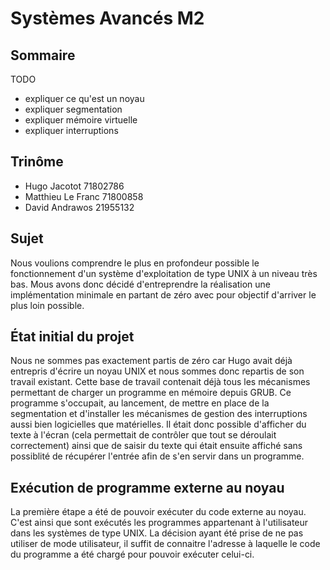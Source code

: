 # Systèmes Avancés M2 

## Sommaire

TODO
- expliquer ce qu'est un noyau
- expliquer segmentation
- expliquer mémoire virtuelle 
- expliquer interruptions

## Trinôme
- Hugo Jacotot 71802786
- Matthieu Le Franc 71800858
- David Andrawos 21955132

## Sujet 

Nous voulions comprendre le plus en profondeur possible le fonctionnement d'un 
système d'exploitation de type UNIX à un niveau très bas. Mous avons donc décidé 
d'entreprendre la réalisation une implémentation minimale en partant de zéro 
avec pour objectif d'arriver le plus loin possible.

## État initial du projet

Nous ne sommes pas exactement partis de zéro car Hugo avait déjà entrepris
d'écrire un noyau UNIX et nous sommes donc repartis de son travail existant.
Cette base de travail contenait déjà tous les mécanismes permettant de charger 
un programme en mémoire depuis GRUB. Ce programme s'occupait, au lancement, de 
mettre en place de la segmentation et d'installer les mécanismes de gestion des
interruptions aussi bien logicielles que matérielles. Il était donc possible 
d'afficher du texte à l'écran (cela permettait de contrôler que tout se 
déroulait correctement) ainsi que de saisir du texte qui était ensuite affiché 
sans possiblité de récupérer l'entrée afin de s'en servir dans un programme.

## Exécution de programme externe au noyau 

La première étape a été de pouvoir exécuter du code externe au noyau. C'est 
ainsi que sont exécutés les programmes appartenant à l'utilisateur dans 
les systèmes de type UNIX. La décision ayant été prise de ne pas utiliser de 
mode utilisateur, il suffit de connaitre l'adresse à laquelle le code du 
programme a été chargé pour pouvoir exécuter celui-ci.
